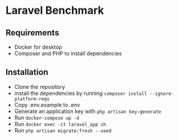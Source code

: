 # Laravel Benchmark

## Requirements
* Docker for desktop
* Composer and PHP to install dependencies

## Installation
* Clone the repository
* install the dependencies by running ```composer install --ignore-platform-reqs```
* Copy .env.example to .env
* Generate an application key with ```php artisan key:generate```
* Run ```docker-compose up -d```
* Run ```docker exec -it laravel_app sh```
* Run ```php artisan migrate:fresh --seed```